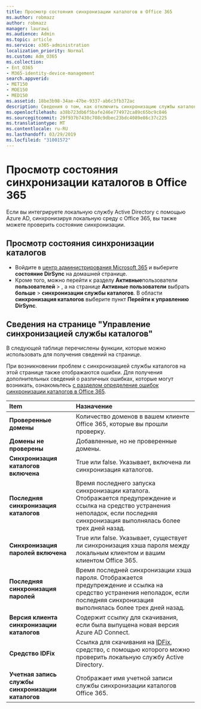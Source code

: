 ```yaml
---
title: Просмотр состояния синхронизации каталогов в Office 365
ms.author: robmazz
author: robmazz
manager: laurawi
ms.audience: Admin
ms.topic: article
ms.service: o365-administration
localization_priority: Normal
ms.custom: Adm_O365
ms.collection:
- Ent_O365
- M365-identity-device-management
search.appverid:
- MET150
- MOE150
- MED150
ms.assetid: 18be3b98-34ae-47be-9337-ab6c3fb372ac
description: Сведения о том, как отключить синхронизацию службы каталогов. Вы также можете просмотреть его состояние.
ms.openlocfilehash: a38b723db6f5bafe246e774972ca89c65bc9c846
ms.sourcegitcommit: 29f937b7430c708c9dbec23bdc4089e86c37c225
ms.translationtype: MT
ms.contentlocale: ru-RU
ms.lasthandoff: 03/29/2019
ms.locfileid: "31001572"
---
```

# <a name="view-directory-synchronization-status-in-office-365"></a>Просмотр состояния синхронизации каталогов в Office 365

Если вы интегрируете локальную службу Active Directory с помощью Azure AD, синхронизируя локальную среду с Office 365, вы также можете проверить состояние синхронизации.
  
## <a name="view-directory-synchronization-status"></a>Просмотр состояния синхронизации каталогов

- Войдите в [центр администрирования Microsoft 365](https://admin.microsoft.com) и выберите **состояние DirSync** на домашней странице.
- Кроме того, можно перейти к разделу **Активные**пользователи **пользователей** \> , а на странице **Активные пользователи** выбрать **больше** \> **синхронизации службы каталогов**. В области **синхронизация каталогов** выберите пункт **Перейти к управлению DirSync**.

## <a name="information-on-the-manage-directory-synchronization-page"></a>Сведения на странице "Управление синхронизацией службы каталогов"

В следующей таблице перечислены функции, которые можно использовать для получения сведений на странице.
  
При возникновении проблем с синхронизацией службы каталогов на этой странице также отображаются ошибки. Для получения дополнительных сведений о различных ошибках, которые могут возникать, ознакомьтесь [с разделом определение ошибок синхронизации каталогов в Office 365](identify-directory-synchronization-errors.md).
  
|**Item**|**Назначение**|
|:-----|:-----|
|**Проверенные домены** | Количество доменов в вашем клиенте Office 365, которые вы прошли проверку. |
|**Домены не проверены** | Добавленные, но не проверенные домены. |
|**Синхронизация каталогов включена** |True или false. Указывает, включена ли синхронизация каталогов. |
|**Последняя синхронизация каталогов** | Время последнего запуска синхронизации каталога. Отображается предупреждение и ссылка на средство устранения неполадок, если последняя синхронизация выполнялась более трех дней назад. |
|**Синхронизация паролей включена** | True или false. Указывает, существует ли синхронизация хэша пароля между локальным клиентом и вашим клиентом Office 365. |
|**Последняя синхронизация паролей** | Время последней синхронизации хэша пароля. Отображается предупреждение и ссылка на средство устранения неполадок, если последняя синхронизация выполнялась более трех дней назад. |
|**Версия клиента синхронизации каталогов** | Содержит ссылку для скачивания, если была выпущена новая версия Azure AD Connect. |
|**Средство IDFix** | Ссылка для скачивания на [IDFix](install-and-run-idfix.md), средство, с помощью которого можно проверить локальную службу Active Directory. |
|**Учетная запись службы синхронизации каталогов** | Отображает имя учетной записи службы синхронизации каталогов Office 365. |
